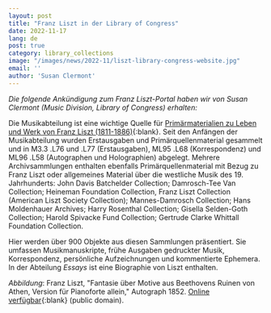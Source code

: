 ```yaml
---
layout: post
title: "Franz Liszt in der Library of Congress"
date: 2022-11-17
lang: de
post: true
category: library_collections
image: "/images/news/2022-11/liszt-library-congress-website.jpg"
email: ''
author: 'Susan Clermont'
---
```


_Die folgende Ankündigung zum Franz Liszt-Portal haben wir von Susan Clermont (Music Division, Library of Congress) erhalten:_  

Die Musikabteilung ist eine wichtige Quelle für [Primärmaterialien zu Leben und Werk von Franz Liszt (1811-1886)](https://www.loc.gov/collections/franz-liszt-at-the-library-of-congress/about-this-collection/){:blank}. Seit den Anfängen der Musikabteilung wurden Erstausgaben und Primärquellenmaterial gesammelt und in M3.3 .L76 und .L77 (Erstausgaben), ML95 .L68 (Korrespondenz) und ML96 .L58 (Autographen und Holographien) abgelegt. Mehrere Archivsammlungen enthalten ebenfalls Primärquellenmaterial mit Bezug zu Franz Liszt oder allgemeines Material über die westliche Musik des 19. Jahrhunderts: John Davis Batchelder Collection; Damrosch-Tee Van Collection; Heineman Foundation Collection, Franz Liszt Collection (American Liszt Society Collection); Mannes-Damrosch Collection; Hans Moldenhauer Archives; Harry Rosenthal Collection; Gisella Selden-Goth Collection; Harold Spivacke Fund Collection; Gertrude Clarke Whittall Foundation Collection.  

Hier werden über 900 Objekte aus diesen Sammlungen präsentiert. Sie umfassen Musikmanuskripte, frühe Ausgaben gedruckter Musik, Korrespondenz, persönliche Aufzeichnungen und kommentierte Ephemera. In der Abteilung _Essays_ ist eine Biographie von Liszt enthalten.  

_Abbildung_: Franz Liszt, "Fantasie über Motive aus Beethovens Ruinen von Athen, Version für Pianoforte allein," Autograph 1852. [Online verfügbar](https://hdl.loc.gov/loc.music/musliszt.100212 ){:blank} (public domain).
